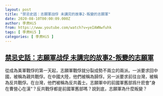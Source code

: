 ```yaml
---
layout: post
title: "禁忌史話：志願軍战俘 未講完的故事2-叛變的志願軍"
date: 2020-08-10T00:00:09.000Z
author: 李肃Hi5
from: https://www.youtube.com/watch?v=yeIAWNwfuhk
tags: [ 李肃Hi5 ]
categories: [ 李肃Hi5 ]
---
```

<!--1597017609000-->
[禁忌史話：志願軍战俘 未講完的故事2-叛變的志願軍](https://www.youtube.com/watch?v=yeIAWNwfuhk)
------

<div>
從成為美軍戰俘的第一天起，志願軍戰俘就分裂成勢不兩立的兩派。一派要求回中國，被稱為親共戰俘。在中國大陸，他們被稱為歸俘。另一派要求前往台灣，被稱為反共戰俘。在台灣，他們被稱為反共義士。志願軍中的前國軍舊部爲什麽會”身在曹營心在漢“？反共戰俘都是前國軍舊部嗎？說到底，志願軍為什麼叛變？
</div>
